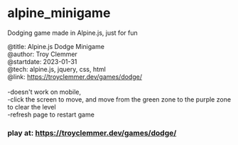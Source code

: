 # alpine_minigame
Dodging game made in Alpine.js, just for fun<br>

@title: Alpine.js Dodge Minigame <br>
@author: Troy Clemmer <br>
@startdate: 2023-01-31 <br>
@tech: alpine.js, jquery, css, html <br>
@link: https://troyclemmer.dev/games/dodge/
<br><br>
-doesn't work on mobile,
<br>
-click the screen to move, and move from the green zone to the purple zone to clear the level
<br>
-refresh page to restart game 
<br>
### play at: https://troyclemmer.dev/games/dodge/
